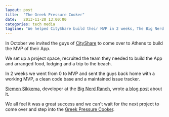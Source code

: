 ```yaml
---
layout: post
title:  "The Greek Pressure Cooker"
date:   2013-11-20 13:00:00
categories: tech media
tagline: "We helped CityShare build their MVP in 2 weeks, The Big Nerd Ranch Wrote a post about it."
---
```



In October we invited the guys of [CityShare](http://cityshare.com 'Saving and sharing tips is now crazy simple') to come over to Athens to build the MVP of their App.

We set up a project space, recruited the team they needed to build the App and arranged food, lodging and a trip to the beach.

In 2 weeks we went from 0 to MVP and sent the guys back home with a working MVP, a clean code base and a maintained issue tracker.

[Siemen Sikkema](https://twitter.com/Kuikentje 'Siemen Sikkema on Twitter'), developer at the [Big Nerd Ranch](http://www.bignerdranch.com/index 'The Big Nerd Ranch'), wrote [a blog post](http://blog.bignerdranch.com/4349-greek-pressure-cooker 'The Greek Pressure Cooker') about it.

We all feel it was a great success and we can't wait for the next project to come over and step into the [Greek Pressure Cooker](http://blog.bignerdranch.com/4349-greek-pressure-cooker 'The Greek Pressure Cooker').

